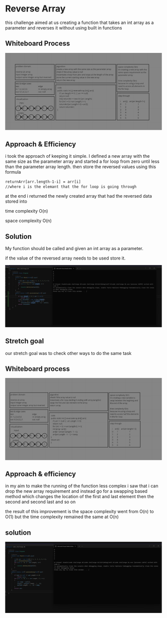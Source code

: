 # Reverse Array

this challenge aimed at us creating a function that takes an int array as a parameter and reverses it without using built in functions

## Whiteboard Process

![whiteboard](./Screenshot%202023-06-17%20211307.png)

## Approach & Efficiency

i took the approach of keeping it simple. I defined a new array with the same size as the parameter array and started a for loop from zero until less than the parameter array length. then store the reversed values using this formula

    returnArr[arr.length-1-i] = arr[i]
    //where i is the elemant that the for loop is going through
at the end i returned the newly created array that had the reversed data stored into

time complexity O(n)

space complexity O(n)

## Solution

My function should be called and given an int array as a parameter.

if the value of the reversed array needs to be used store it.

![solution](./Screenshot%202023-06-17%20211501.png)

## Stretch goal

our stretch goal was to check other ways to do the same task

## Whiteboard process

![white](./stretch01%20(2).png)

## Approach & efficiency

in my aim to make the running of the function less complex i saw that i can drop the new array requirement and instead go for a swapping based method which changes the location of the first and last element then the second and second last and so on

the result of this improvement is the space complexity went from O(n) to O(1) but the time complexity remained the same at O(n)

## solution

![solution](./stretch01.png)
